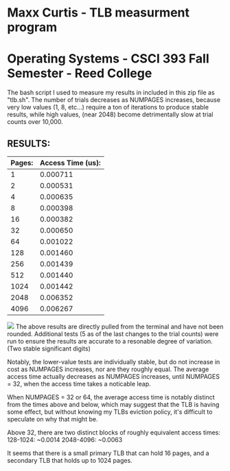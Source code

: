 # Maxx Curtis - TLB measurment program
# Operating Systems - CSCI 393 Fall Semester - Reed College

The bash script I used to measure my results in included in this zip
file as "tlb.sh".
The number of trials decreases as NUMPAGES increases, because very 
low values (1, 8, etc...) require a ton of iterations to produce 
stable results, while high values, (near 2048) become detrimentally
slow at trial counts over 10,000.

## RESULTS:
| Pages: | Access Time (us): |
|--------|-------------------|
| 1 | 0.000711 |
| 2 | 0.000531 |
| 4 | 0.000635 |
| 8 | 0.000398 |
| 16 | 0.000382 |
| 32 | 0.000650 |
| 64 | 0.001022 |
| 128 | 0.001460 |
| 256 | 0.001439 |
| 512 | 0.001440 |
| 1024 | 0.001442 |
| 2048 | 0.006352 |
| 4096 | 0.006267 |
![](tbl.png)
The above results are directly pulled from the terminal and have 
not been rounded. Additional tests (5 as of the last changes to 
the trial counts) were run to ensure the results are accurate to 
a resonable degree of variation.
(Two stable significant digits)

Notably, the lower-value tests are individually stable, but do not
increase in cost as NUMPAGES increases, nor are they roughly equal.
The average access time actually decreases as NUMPAGES increases,
until NUMPAGES = 32, when the access time takes a noticable leap.

When NUMPAGES = 32 or 64, the average access time is notably distinct
from the times above and below, which may suggest that the TLB
is having some effect, but without knowing my TLBs eviction policy,
it's difficult to speculate on why that might be.

Above 32, there are two distinct blocks of roughly equivalent
access times:
    128-1024:  ~0.0014
    2048-4096: ~0.0063

It seems that there is a small primary TLB that can hold 16 pages,
and a secondary TLB that holds up to 1024 pages.
